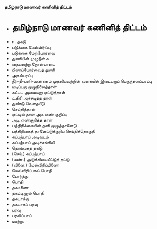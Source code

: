 **தமிழ்நாடு மாணவர் கணினித் திட்டம்**
- # தமிழ்நாடு மாணவர் கணினித் திட்டம்
- n. தகடு
- படுக்கை மேல்விரிப்பு
- படுக்கை மேற்போர்வை
- துணியின் முழுநீள் சு
- தையலற்ற நோன்பாடை
- பிணப்போர்வைத் துணி
- அகல்பரப்பு
- நீர்-தீ-பனி-வண்ணம் முதலியவற்றின் வகையில் இடையறாப் பெருந்தளப்பரப்பு
- மடிப்புறா முழுநிலைத்தாள்
- கட்டட அமைவுறு ஏட்டுத்தாள்
- உதிரி அச்சடித்த தாள்
- துண்டு வௌதயீடு
- செய்தித்தாள்
- ஏட்டில் தாள அடி எண் குறிப்பு
- அடி எண்குறித்த தாள்
- பத்திரிக்கையின் தனி முழுத்தாளேடு
- பத்திரிகைத் தாளேட்டுக்குரிய செய்தித்தொகுதி
- கப்பற்பாய் அடிவடம்
- கப்பற்பாய் அடிச்சங்கிலி
- தொய்வகத் தகடு
- (செய்.) கப்பற்பாய்
- (மண்.) அடுக்கிடையீட்டுத் தட்டு
- (வினை.) மேல்விரிப்பிணை
- மேல்விரிப்பால் பொதி
- போர்த்து
- பொதி
- தகடிணை
- தகட்டினால் பொதி
- தகடாக்கு
- தகடாகப் பரவு
- பரவு
- பரவிப்பாய்
- ஊற்று.

